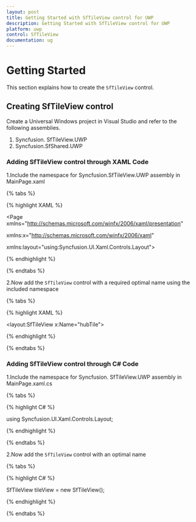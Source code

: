 ```yaml
---
layout: post
title: Getting Started with SfTileView control for UWP
description: Getting Started with SfTileView control for UWP
platform: uwp
control: SfTileView
documentation: ug
---
```


# Getting Started

This section explains how to create the `SfTileView` control.

## Creating SfTileView control

Create a Universal Windows project in Visual Studio and refer to the following assemblies.

1. Syncfusion. SfTileView.UWP
2. Syncfusion.SfShared.UWP

### Adding SfTileView control through XAML Code

1.Include the namespace for Syncfusion.SfTileView.UWP assembly in MainPage.xaml

{% tabs %}

{% highlight XAML %}

<Page xmlns="http://schemas.microsoft.com/winfx/2006/xaml/presentation"

xmlns:x="http://schemas.microsoft.com/winfx/2006/xaml"

xmlns:layout="using:Syncfusion.UI.Xaml.Controls.Layout">

{% endhighlight %}

{% endtabs %}

2.Now add the `SfTileView` control with a required optimal name using the included namespace

{% tabs %}

{% highlight XAML %}

<layout:SfTileView x:Name="hubTile">

{% endhighlight %}

{% endtabs %}

### Adding SfTileView control through C# Code

1.Include the namespace for Syncfusion. SfTileView.UWP assembly in MainPage.xaml.cs

{% tabs %}

{% highlight C# %}

using Syncfusion.UI.Xaml.Controls.Layout;

{% endhighlight %}

{% endtabs %}

2.Now add the `SfTileView` control with an optimal name 

{% tabs %}

{% highlight C# %}

SfTileView tileView = new SfTileView();

{% endhighlight %}

{% endtabs %}

